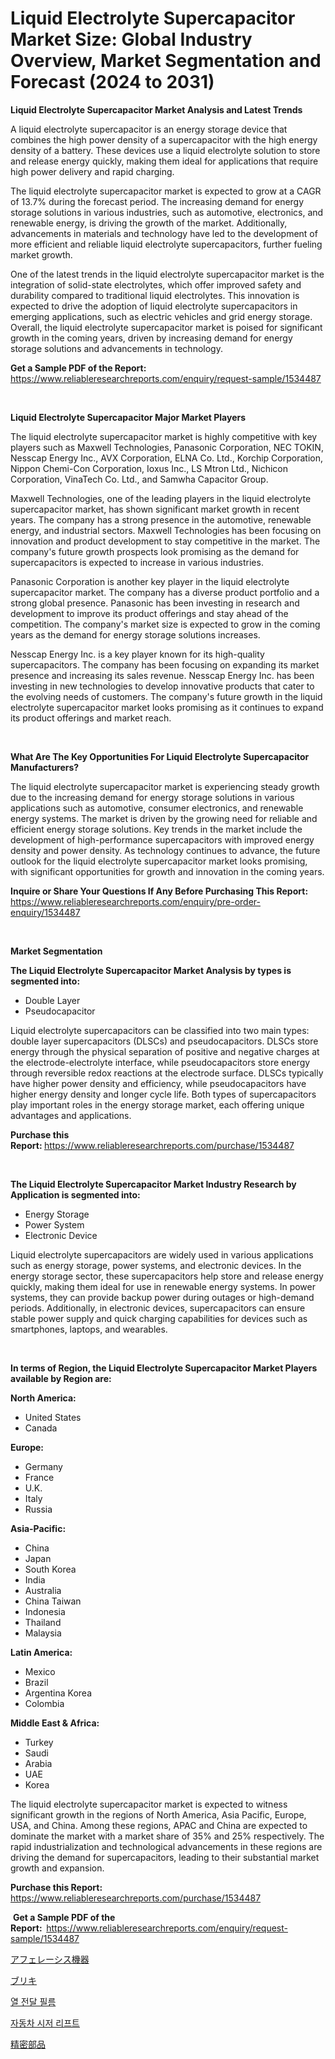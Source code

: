 <p><h1>Liquid Electrolyte Supercapacitor Market Size: Global Industry Overview, Market Segmentation and Forecast (2024 to 2031)</h1></p><p><strong>Liquid Electrolyte Supercapacitor Market Analysis and Latest Trends</strong></p>
<p><p>A liquid electrolyte supercapacitor is an energy storage device that combines the high power density of a supercapacitor with the high energy density of a battery. These devices use a liquid electrolyte solution to store and release energy quickly, making them ideal for applications that require high power delivery and rapid charging.</p><p>The liquid electrolyte supercapacitor market is expected to grow at a CAGR of 13.7% during the forecast period. The increasing demand for energy storage solutions in various industries, such as automotive, electronics, and renewable energy, is driving the growth of the market. Additionally, advancements in materials and technology have led to the development of more efficient and reliable liquid electrolyte supercapacitors, further fueling market growth.</p><p>One of the latest trends in the liquid electrolyte supercapacitor market is the integration of solid-state electrolytes, which offer improved safety and durability compared to traditional liquid electrolytes. This innovation is expected to drive the adoption of liquid electrolyte supercapacitors in emerging applications, such as electric vehicles and grid energy storage. Overall, the liquid electrolyte supercapacitor market is poised for significant growth in the coming years, driven by increasing demand for energy storage solutions and advancements in technology.</p></p>
<p><strong>Get a Sample PDF of the Report:&nbsp;</strong> <a href="https://www.reliableresearchreports.com/enquiry/request-sample/1534487">https://www.reliableresearchreports.com/enquiry/request-sample/1534487</a></p>
<p>&nbsp;</p>
<p><strong>Liquid Electrolyte Supercapacitor Major Market Players</strong></p>
<p><p>The liquid electrolyte supercapacitor market is highly competitive with key players such as Maxwell Technologies, Panasonic Corporation, NEC TOKIN, Nesscap Energy Inc., AVX Corporation, ELNA Co. Ltd., Korchip Corporation, Nippon Chemi-Con Corporation, Ioxus Inc., LS Mtron Ltd., Nichicon Corporation, VinaTech Co. Ltd., and Samwha Capacitor Group.</p><p>Maxwell Technologies, one of the leading players in the liquid electrolyte supercapacitor market, has shown significant market growth in recent years. The company has a strong presence in the automotive, renewable energy, and industrial sectors. Maxwell Technologies has been focusing on innovation and product development to stay competitive in the market. The company's future growth prospects look promising as the demand for supercapacitors is expected to increase in various industries.</p><p>Panasonic Corporation is another key player in the liquid electrolyte supercapacitor market. The company has a diverse product portfolio and a strong global presence. Panasonic has been investing in research and development to improve its product offerings and stay ahead of the competition. The company's market size is expected to grow in the coming years as the demand for energy storage solutions increases. </p><p>Nesscap Energy Inc. is a key player known for its high-quality supercapacitors. The company has been focusing on expanding its market presence and increasing its sales revenue. Nesscap Energy Inc. has been investing in new technologies to develop innovative products that cater to the evolving needs of customers. The company's future growth in the liquid electrolyte supercapacitor market looks promising as it continues to expand its product offerings and market reach.</p></p>
<p>&nbsp;</p>
<p><strong>What Are The Key Opportunities For Liquid Electrolyte Supercapacitor Manufacturers?</strong></p>
<p><p>The liquid electrolyte supercapacitor market is experiencing steady growth due to the increasing demand for energy storage solutions in various applications such as automotive, consumer electronics, and renewable energy systems. The market is driven by the growing need for reliable and efficient energy storage solutions. Key trends in the market include the development of high-performance supercapacitors with improved energy density and power density. As technology continues to advance, the future outlook for the liquid electrolyte supercapacitor market looks promising, with significant opportunities for growth and innovation in the coming years.</p></p>
<p><strong>Inquire or Share Your Questions If Any Before Purchasing This Report:</strong> <a href="https://www.reliableresearchreports.com/enquiry/pre-order-enquiry/1534487">https://www.reliableresearchreports.com/enquiry/pre-order-enquiry/1534487</a></p>
<p>&nbsp;</p>
<p><strong>Market Segmentation</strong></p>
<p><strong>The Liquid Electrolyte Supercapacitor Market Analysis by types is segmented into:</strong></p>
<p><ul><li>Double Layer</li><li>Pseudocapacitor</li></ul></p>
<p><p>Liquid electrolyte supercapacitors can be classified into two main types: double layer supercapacitors (DLSCs) and pseudocapacitors. DLSCs store energy through the physical separation of positive and negative charges at the electrode-electrolyte interface, while pseudocapacitors store energy through reversible redox reactions at the electrode surface. DLSCs typically have higher power density and efficiency, while pseudocapacitors have higher energy density and longer cycle life. Both types of supercapacitors play important roles in the energy storage market, each offering unique advantages and applications.</p></p>
<p><strong>Purchase this Report:&nbsp;</strong><a href="https://www.reliableresearchreports.com/purchase/1534487">https://www.reliableresearchreports.com/purchase/1534487</a></p>
<p>&nbsp;</p>
<p><strong>The Liquid Electrolyte Supercapacitor Market Industry Research by Application is segmented into:</strong></p>
<p><ul><li>Energy Storage</li><li>Power System</li><li>Electronic Device</li></ul></p>
<p><p>Liquid electrolyte supercapacitors are widely used in various applications such as energy storage, power systems, and electronic devices. In the energy storage sector, these supercapacitors help store and release energy quickly, making them ideal for use in renewable energy systems. In power systems, they can provide backup power during outages or high-demand periods. Additionally, in electronic devices, supercapacitors can ensure stable power supply and quick charging capabilities for devices such as smartphones, laptops, and wearables.</p></p>
<p>&nbsp;</p>
<p><strong>In terms of Region, the Liquid Electrolyte Supercapacitor Market Players available by Region are:</strong></p>
<p>
    <p> <strong> North America: </strong>
        <ul>
            <li>United States</li>
            <li>Canada</li>
        </ul>
        </p> 
    <p> <strong> Europe: </strong>
        <ul>
            <li>Germany</li>
            <li>France</li>
            <li>U.K.</li>
            <li>Italy</li>
            <li>Russia</li>
        </ul>
        </p> 
    <p> <strong> Asia-Pacific: </strong>
        <ul>
            <li>China</li>
            <li>Japan</li>
            <li>South Korea</li>
            <li>India</li>
            <li>Australia</li>
            <li>China Taiwan</li>
            <li>Indonesia</li>
            <li>Thailand</li>
            <li>Malaysia</li>
        </ul>
        </p> 
    <p> <strong> Latin America: </strong>
        <ul>
            <li>Mexico</li>
            <li>Brazil</li>
            <li>Argentina Korea</li>
            <li>Colombia</li>
        </ul>
        </p> 
    <p> <strong> Middle East & Africa: </strong>
        <ul>
            <li>Turkey</li>
            <li>Saudi</li>
            <li>Arabia</li>
            <li>UAE</li>
            <li>Korea</li>
        </ul>
    </p>
    </p>
<p><p>The liquid electrolyte supercapacitor market is expected to witness significant growth in the regions of North America, Asia Pacific, Europe, USA, and China. Among these regions, APAC and China are expected to dominate the market with a market share of 35% and 25% respectively. The rapid industrialization and technological advancements in these regions are driving the demand for supercapacitors, leading to their substantial market growth and expansion.</p></p>
<p><strong>Purchase this Report: </strong><a href="https://www.reliableresearchreports.com/purchase/1534487">https://www.reliableresearchreports.com/purchase/1534487</a></p>
<p>&nbsp;<strong>Get a Sample PDF of the Report:&nbsp;&nbsp;</strong><a href="https://www.reliableresearchreports.com/enquiry/request-sample/1534487">https://www.reliableresearchreports.com/enquiry/request-sample/1534487</a></p>
<p><strong></strong></p>
<p><p><a href="https://github.com/efcvopdgkdx128/Market-Research-Report-List-1/blob/main/195569616714.md">アフェレーシス機器</a></p><p><a href="https://github.com/hwbcz413288296/Market-Research-Report-List-1/blob/main/560673816715.md">ブリキ</a></p><p><a href="https://github.com/bunxhcci35271755/Market-Research-Report-List-1/blob/main/524847715694.md">열 전달 필름</a></p><p><a href="https://medium.com/@abelusikowski95672023/%EC%9E%90%EB%8F%99%EC%B0%A8-%EC%8A%A4%ED%82%A4%ED%8F%AC%ED%8A%B8-%EB%A6%AC%ED%94%84%ED%8A%B8-%EC%8B%9C%EC%9E%A5-%EC%A7%80%ED%91%9C-%ED%95%B4%EC%84%9D-%EC%8B%9C%EC%9E%A5-%EC%A0%90%EC%9C%A0%EC%9C%A8-%ED%8A%B8%EB%A0%8C%EB%93%9C-%EB%B0%8F-%EC%84%B1%EC%9E%A5-%ED%8C%A8%ED%84%B4-470315adbb8d">자동차 시저 리프트</a></p><p><a href="https://medium.com/@twiladurgan2023/%E7%B2%BE%E5%AF%86%E9%83%A8%E5%93%81%E5%B8%82%E5%A0%B4-2031%E5%B9%B4%E3%81%BE%E3%81%A7%E3%81%AE%E5%8B%95%E5%90%91-%E4%BA%88%E6%B8%AC-%E7%AB%B6%E4%BA%89%E5%88%86%E6%9E%90-3dcf216bcc36">精密部品</a></p></p>